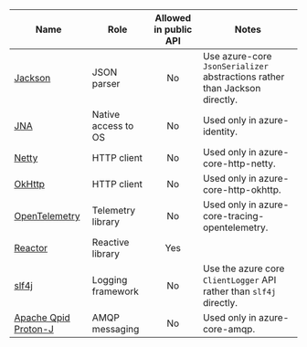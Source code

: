 | Name                                                            | Role                | Allowed in public API | Notes |
|-----------------------------------------------------------------|-------------------- |:---------------------:|-------|
| [Jackson](https://github.com/FasterXML/jackson)                 | JSON parser         | No                    | Use azure-core `JsonSerializer` abstractions rather than Jackson directly.      |
| [JNA](https://github.com/java-native-access/jna)                | Native access to OS | No                    | Used only in azure-identity. |
| [Netty](http://netty.io)                                        | HTTP client         | No                    | Used only in azure-core-http-netty.      |
| [OkHttp](https://square.github.io/okhttp/)                      | HTTP client         | No                    | Used only in azure-core-http-okhttp.      |
| [OpenTelemetry](https://opentelemetry.io/)                      | Telemetry library   | No                    | Used only in azure-core-tracing-opentelemetry. |
| [Reactor](http://projectreactor.io)                             | Reactive library    | Yes                   |       |
| [slf4j](http://slf4j.org)                                       | Logging framework   | No                    | Use the azure core `ClientLogger` API rather than `slf4j` directly. |
| [Apache Qpid Proton-J](https://github.com/apache/qpid-proton-j) | AMQP messaging      | No                    | Used only in azure-core-amqp. |
